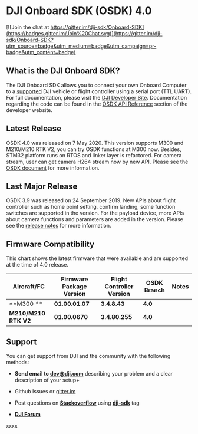 # DJI Onboard SDK (OSDK) 4.0

[![Join the chat at https://gitter.im/dji-sdk/Onboard-SDK](https://badges.gitter.im/Join%20Chat.svg)](https://gitter.im/dji-sdk/Onboard-SDK?utm_source=badge&utm_medium=badge&utm_campaign=pr-badge&utm_content=badge)

## What is the DJI Onboard SDK?

The DJI Onboard SDK allows you to connect your own Onboard Computer to a [supported](https://developer.dji.com/onboard-sdk/documentation/introduction/osdk-hardware-introduction.html#supported-products) DJI vehicle or flight controller using a serial port (TTL UART). For full documentation, please visit the [DJI Developer Site](https://developer.dji.com/onboard-sdk/documentation/). Documentation regarding the code can be found in the [OSDK API Reference](https://developer.dji.com/onboard-api-reference/index.html) section of the developer website.

## Latest Release
OSDK 4.0 was released on 7 May 2020. This version supports M300 and M210/M210 RTK V2, you can try OSDK functions at M300 now. Besides, STM32 platform runs on RTOS and linker layer is refactored. For camera stream, user can get camera H264 stream now by new API. Please see the [OSDK document](https://developer.dji.com/onboard-sdk/documentation/introduction/homepage.html) for more information.

## Last Major Release
OSDK 3.9 was released on 24 September 2019. New APIs about flight controller such as home point setting, confirm landing, some function switches are supported in the version. For the payload device, more APIs about camera functions and parameters are added in the version.  Please see the [release notes](https://developer.dji.com/onboard-sdk/documentation/appendix/releaseNotes.html) for more information.

## Firmware Compatibility

This chart shows the latest firmware that were available and are supported at the time of 4.0 release.

| Aircraft/FC           | Firmware Package Version | Flight Controller Version | OSDK Branch              | Notes                                                                 |
|-----------------------|--------------------------|---------------------------|--------------------------|-----------------------------------------------------------------------|
| **M300            **  | **01.00.01.07**          | **3.4.8.43**              | **4.0**                  |                                                                       |
| **M210/M210 RTK V2**  | **01.00.0670**           | **3.4.80.255**            | **4.0**                  |                                                                       |

## Support

You can get support from DJI and the community with the following methods:

- **Send email to dev@dji.com** describing your problem and a clear description of your setup+

- Github Issues or [gitter.im](https://gitter.im/dji-sdk/Onboard-SDK)
- Post questions on [**Stackoverflow**](http://stackoverflow.com) using [**dji-sdk**](http://stackoverflow.com/questions/tagged/dji-sdk) tag
- [**DJI Forum**](http://forum.dev.dji.com/en)

xxxx
